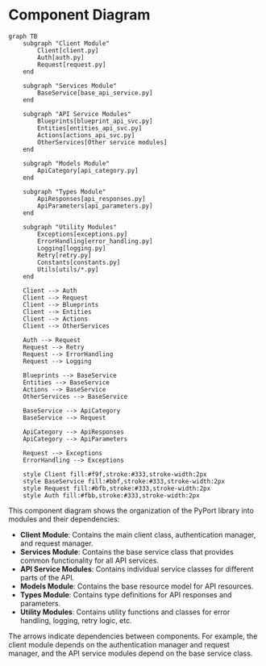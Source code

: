 # Component Diagram

```mermaid
graph TB
    subgraph "Client Module"
        Client[client.py]
        Auth[auth.py]
        Request[request.py]
    end
    
    subgraph "Services Module"
        BaseService[base_api_service.py]
    end
    
    subgraph "API Service Modules"
        Blueprints[blueprint_api_svc.py]
        Entities[entities_api_svc.py]
        Actions[actions_api_svc.py]
        OtherServices[Other service modules]
    end
    
    subgraph "Models Module"
        ApiCategory[api_category.py]
    end
    
    subgraph "Types Module"
        ApiResponses[api_responses.py]
        ApiParameters[api_parameters.py]
    end
    
    subgraph "Utility Modules"
        Exceptions[exceptions.py]
        ErrorHandling[error_handling.py]
        Logging[logging.py]
        Retry[retry.py]
        Constants[constants.py]
        Utils[utils/*.py]
    end
    
    Client --> Auth
    Client --> Request
    Client --> Blueprints
    Client --> Entities
    Client --> Actions
    Client --> OtherServices
    
    Auth --> Request
    Request --> Retry
    Request --> ErrorHandling
    Request --> Logging
    
    Blueprints --> BaseService
    Entities --> BaseService
    Actions --> BaseService
    OtherServices --> BaseService
    
    BaseService --> ApiCategory
    BaseService --> Request
    
    ApiCategory --> ApiResponses
    ApiCategory --> ApiParameters
    
    Request --> Exceptions
    ErrorHandling --> Exceptions
    
    style Client fill:#f9f,stroke:#333,stroke-width:2px
    style BaseService fill:#bbf,stroke:#333,stroke-width:2px
    style Request fill:#bfb,stroke:#333,stroke-width:2px
    style Auth fill:#fbb,stroke:#333,stroke-width:2px
```

This component diagram shows the organization of the PyPort library into modules and their dependencies:

- **Client Module**: Contains the main client class, authentication manager, and request manager.
- **Services Module**: Contains the base service class that provides common functionality for all API services.
- **API Service Modules**: Contains individual service classes for different parts of the API.
- **Models Module**: Contains the base resource model for API resources.
- **Types Module**: Contains type definitions for API responses and parameters.
- **Utility Modules**: Contains utility functions and classes for error handling, logging, retry logic, etc.

The arrows indicate dependencies between components. For example, the client module depends on the authentication manager and request manager, and the API service modules depend on the base service class.
